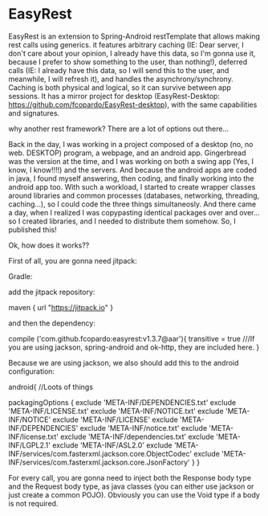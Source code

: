 EasyRest
========

EasyRest is an extension to Spring-Android restTemplate that allows making rest calls using generics. it features arbitrary caching (IE: Dear server, I don't care about your opinion, I already have this data, so I'm gonna use it, because I prefer to show something to the user, than nothing!), deferred calls (IE: I already have this data, so I will send this to the user, and meanwhile, I will refresh it), and handles the asynchrony/synchrony. Caching is both physical and logical, so it can survive between app sessions. It has a mirror project for desktop (EasyRest-Desktop: https://github.com/fcopardo/EasyRest-desktop), with the same capabilities and signatures.

why another rest framework? There are a lot of options out there...

Back in the day, I was working in a project composed of a desktop (no, no web. DESKTOP) program, a webpage, and an android app. Gingerbread was the version at the time, and I was working on both a swing app (Yes, I know, I know!!!!) and the servers. And because the android apps are coded in java, I found myself answering, then coding, and finally working into the android app too. With such a workload, I started to create wrapper classes around libraries and common processes (databases, networking, threading, caching...), so I could code the three things simultaneosly. And there came a day, when I realized I was copypasting identical packages over and over... so I created libraries, and I needed to distribute them somehow. So, I published this!

Ok, how does it works??

First of all, you are gonna need jitpack:

Gradle:

add the jitpack repository:

maven { 
    url "https://jitpack.io" 
}

and then the dependency:

compile ('com.github.fcopardo:easyrest:v1.3.7@aar'){
    transitive = true
    ///If you are using jackson, spring-android and ok-http, they are included here.
}

Because we are using jackson, we also should add this to the android configuration:

android{
//Loots of things

packagingOptions {
        exclude 'META-INF/DEPENDENCIES.txt'
        exclude 'META-INF/LICENSE.txt'
        exclude 'META-INF/NOTICE.txt'
        exclude 'META-INF/NOTICE'
        exclude 'META-INF/LICENSE'
        exclude 'META-INF/DEPENDENCIES'
        exclude 'META-INF/notice.txt'
        exclude 'META-INF/license.txt'
        exclude 'META-INF/dependencies.txt'
        exclude 'META-INF/LGPL2.1'
        exclude 'META-INF/ASL2.0'
        exclude 'META-INF/services/com.fasterxml.jackson.core.ObjectCodec'
        exclude 'META-INF/services/com.fasterxml.jackson.core.JsonFactory'
    }
}


For every call, you are gonna need to inject both the Response body type and the Request body type, as java classes (you can either use jackson or just create a common POJO). Obviously you can use the Void type if a body is not required.
